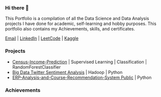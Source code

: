 ### Hi there 👋

<!--
**nd265/nd265** is a ✨ _special_ ✨ repository because its `README.md` (this file) appears on your GitHub profile.

Here are some ideas to get you started:

- 🔭 I’m currently working on ...
- 🌱 I’m currently learning ...
- 👯 I’m looking to collaborate on ...
- 🤔 I’m looking for help with ...
- 💬 Ask me about ...
- 📫 How to reach me: ...
- 😄 Pronouns: ...
- ⚡ Fun fact: ...
-->
This Portfolio is a compilation of all the Data Science and Data Analysis projects I have done for academic, self-learning and hobby purposes. This portfolio also contains my Achievements, skills, and certificates.

[Email](navyad265@gmail.com) | [LinkedIn](https://www.linkedin.com/in/navya-dahiya/) | [LeetCode](https://leetcode.com/Navya_Dahiya/) | [Kaggle](https://www.kaggle.com/navya265)

### Projects
- [Census-Income-Prediction](https://github.com/nd265/census-income-prediction) | Supervised Learning | Classification | RandomForestClassifier
- [Big Data Twitter Sentiment Analysis](https://github.com/nd265/Big-Data-Twitter-Sentiment-Analysis) | Hadoop | Python
- [ERP-Analysis-and-Course-Recommendation-System Public](https://github.com/nd265/ERP-Analysis-and-Course-Recommendation-System) | Python


### Achievements
